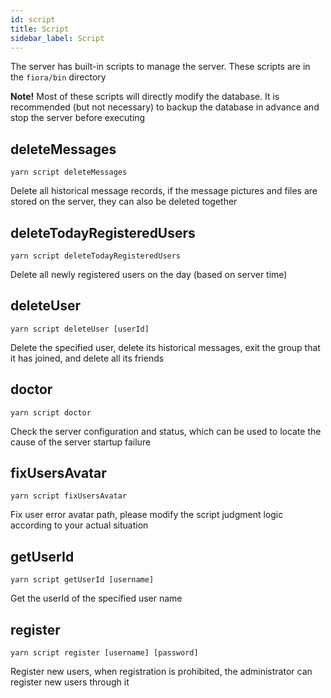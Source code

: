 ```yaml
---
id: script
title: Script
sidebar_label: Script
---
```


The server has built-in scripts to manage the server. These scripts are in the `fiora/bin` directory

**Note!** Most of these scripts will directly modify the database. It is recommended (but not necessary) to backup the database in advance and stop the server before executing

## deleteMessages

`yarn script deleteMessages`

Delete all historical message records, if the message pictures and files are stored on the server, they can also be deleted together

## deleteTodayRegisteredUsers

`yarn script deleteTodayRegisteredUsers`

Delete all newly registered users on the day (based on server time)

## deleteUser

`yarn script deleteUser [userId]`

Delete the specified user, delete its historical messages, exit the group that it has joined, and delete all its friends

## doctor

`yarn script doctor`

Check the server configuration and status, which can be used to locate the cause of the server startup failure

## fixUsersAvatar

`yarn script fixUsersAvatar`

Fix user error avatar path, please modify the script judgment logic according to your actual situation

## getUserId

`yarn script getUserId [username]`

Get the userId of the specified user name

## register

`yarn script register [username] [password]`

Register new users, when registration is prohibited, the administrator can register new users through it